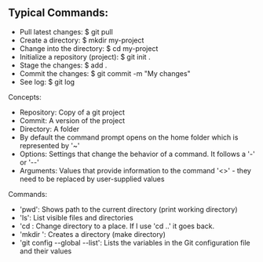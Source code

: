 ## Typical Commands:
- Pull latest changes: $ git pull
- Create a directory: $ mkdir my-project
- Change into the directory: $ cd my-project
- Initialize a repository (project): $ git init .
- Stage the changes: $ add .
- Commit the changes: $ git commit -m "My changes"
- See log: $ git log

Concepts:
- Repository: Copy of a git project
- Commit: A version of the project
- Directory: A folder
- By default the command prompt opens on the home folder which is represented by '~'
- Options: Settings that change the behavior of a command. It follows a '-' or '--'
- Arguments: Values that provide information to the command '<>' - they need to be replaced by user-supplied values


Commands:
- 'pwd': Shows path to the current directory (print working directory)
- 'ls': List visible files and directories
- 'cd <path>: Change directory to a place. If I use 'cd ..' it goes back.
- 'mkdir <name>': Creates a directory (make directory)
- 'git config --global --list': Lists the variables in the Git configuration file and their values
